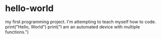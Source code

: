 # hello-world
my first programming project. I'm attempting to teach myself how to code.
print("Hello, World") 
print("I am an automated device with multiple functions.")
